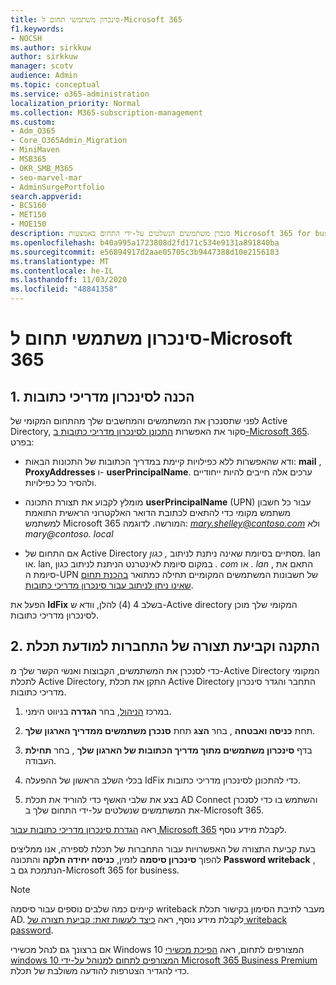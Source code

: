 ```yaml
---
title: סינכרון משתמשי תחום ל-Microsoft 365
f1.keywords:
- NOCSH
ms.author: sirkkuw
author: sirkkuw
manager: scotv
audience: Admin
ms.topic: conceptual
ms.service: o365-administration
localization_priority: Normal
ms.collection: M365-subscription-management
ms.custom:
- Adm_O365
- Core_O365Admin_Migration
- MiniMaven
- MSB365
- OKR_SMB_M365
- seo-marvel-mar
- AdminSurgePortfolio
search.appverid:
- BCS160
- MET150
- MOE150
description: סנכרן משתמשים הנשלטים על-ידי התחום באמצעות Microsoft 365 for business.
ms.openlocfilehash: b40a995a1723808d2fd171c534e9131a891840ba
ms.sourcegitcommit: e56894917d2aae05705c3b9447388d10e2156183
ms.translationtype: MT
ms.contentlocale: he-IL
ms.lasthandoff: 11/03/2020
ms.locfileid: "48841358"
---
```

# <a name="synchronize-domain-users-to-microsoft-365"></a>סינכרון משתמשי תחום ל-Microsoft 365

## <a name="1-prepare-for-directory-synchronization"></a>1. הכנה לסינכרון מדריכי כתובות 

לפני שתסנכרן את המשתמשים והמחשבים שלך מהתחום המקומי של Active Directory, סקור את האפשרות [התכונן לסינכרון מדריכי כתובות ב-Microsoft 365](https://docs.microsoft.com/microsoft-365/enterprise/prepare-for-directory-synchronization). בפרט:

   - ודא שהאפשרות ללא כפילויות קיימת במדריך הכתובות של התכונות הבאות: **mail** , **ProxyAddresses** ו- **userPrincipalName**. ערכים אלה חייבים להיות ייחודיים ולהסיר כל כפילויות.
   
   - מומלץ לקבוע את תצורת התכונה **userPrincipalName** (UPN) עבור כל חשבון משתמש מקומי כדי להתאים לכתובת הדואר האלקטרוני הראשית התואמת למשתמש Microsoft 365 המורשה. לדוגמה: *mary.shelley@contoso.com* ולא *mary@contoso. local*
   
   - אם התחום של Active Directory מסתיים בסיומת שאינה ניתנת לניתוב *, כגון.* lan או. lan, במקום סיומת לאינטרנט הניתנת לניתוב כגון *. com* או *.* *lan* , התאם את סיומת ה-UPN של חשבונות המשתמשים המקומיים תחילה כמתואר [בהכנת תחום שאינו ניתן לניתוב עבור סינכרון מדריכי כתובות](https://docs.microsoft.com/microsoft-365/enterprise/prepare-a-non-routable-domain-for-directory-synchronization). 

הפעל את **IdFix** בשלב 4 (4) להלן, וודא ש-Active directory המקומי שלך מוכן לסינכרון מדריכי כתובות.

## <a name="2-install-and-configure-azure-ad-connect"></a>2. התקנה וקביעת תצורה של התחברות למודעת תכלת

כדי לסנכרן את המשתמשים, הקבוצות ואנשי הקשר שלך מ-Active Directory המקומי לתכלת Active Directory, התקן את תכלת Active Directory התחבר והגדר סינכרון מדריכי כתובות. 

 1. במרכז [הניהול](https://go.microsoft.com/fwlink/p/?linkid=2024339), בחר **הגדרה** בניווט הימני.

 2. תחת **כניסה ואבטחה** , בחר **הצג**  תחת **סנכרן משתמשים ממדריך הארגון שלך**.

 3. בדף **סינכרון משתמשים מתוך מדריך הכתובות של הארגון שלך** , בחר **תחילת** העבודה.

 4. בכלי השלב הראשון של ההפעלה IdFix כדי להתכונן לסינכרון מדריכי כתובות.

 5. בצע את שלבי האשף כדי להוריד את תכלת AD Connect והשתמש בו כדי לסנכרן את המשתמשים שנשלטים על-ידי התחום שלך ב-Microsoft 365.


ראה [הגדרת סינכרון מדריכי כתובות עבור Microsoft 365](https://docs.microsoft.com/microsoft-365/enterprise/set-up-directory-synchronization) לקבלת מידע נוסף.

בעת קביעת התצורה של האפשרויות עבור התחברות של תכלת לספירה, אנו ממליצים להפוך **סינכרון סיסמה** לזמין, **כניסה יחידה חלקה** והתכונה **Password writeback** , הנתמכת גם ב-Microsoft 365 for business.

> [!NOTE]
> קיימים כמה שלבים נוספים עבור סיסמה writeback מעבר לתיבת הסימון בקישור תכלת AD. לקבלת מידע נוסף, ראה [כיצד לעשות זאת: קביעת תצורה של writeback password](https://docs.microsoft.com/azure/active-directory/authentication/howto-sspr-writeback). 

אם ברצונך גם לנהל מכשירי Windows 10 המצורפים לתחום, ראה [הפיכת מכשירי windows 10 המצורפים לתחום למנוהל על-ידי Microsoft 365 Business Premium](manage-windows-devices.md) כדי להגדיר הצטרפות להודעה משולבת של תכלת. 
